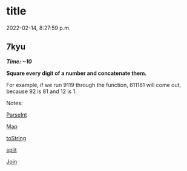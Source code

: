 # title

2022-02-14, 8:27:59 p.m.

## 7kyu

**_Time: ~10_**

**Square every digit of a number and concatenate them.**

For example, if we run 9119 through the function, 811181 will come out, because 92 is 81 and 12 is 1.

Notes:

[ParseInt](https://developer.mozilla.org/en-US/docs/Web/JavaScript/Reference/Global_Objects/parseInt)

[Map](https://developer.mozilla.org/en-US/docs/Web/JavaScript/Reference/Global_Objects/Map)

[toString](https://developer.mozilla.org/en-US/docs/Web/JavaScript/Reference/Global_Objects/Object/toString)

[split](https://developer.mozilla.org/en-US/docs/Web/JavaScript/Reference/Global_Objects/String/split)

[Join](https://developer.mozilla.org/en-US/docs/Web/JavaScript/Reference/Global_Objects/Array/join)
